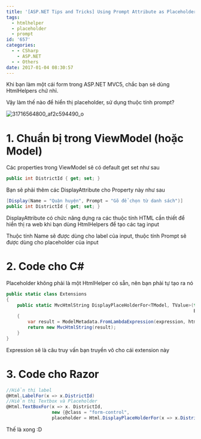 ```yaml
---
title: '[ASP.NET Tips and Tricks] Using Prompt Attribute as Placeholder for MVC5'
tags:
  - htmlhelper
  - placeholder
  - prompt
id: '657'
categories:
  - - CSharp
    - ASP.NET
  - - Others
date: 2017-01-04 08:30:57
---
```


Khi bạn làm một cái form trong ASP.NET MVC5, chắc bạn sẽ dùng HtmlHelpers chứ nhỉ.

Vậy làm thế nào để hiển thị placeholder, sử dụng thuộc tính prompt?

![31716564800_af2c594490_o](https://cuoilennaocacban2.files.wordpress.com/2017/01/31716564800_af2c594490_o.png)

<!-- more -->

# 1. Chuẩn bị trong ViewModel (hoặc Model)

Các properties trong ViewModel sẽ có default get set như sau

```csharp
public int DistrictId { get; set; }
```

Bạn sẽ phải thêm các DisplayAttribute cho Property này như sau

```csharp
[Display(Name = "Quận huyện", Prompt = "Gõ để chọn từ danh sách")]
public int DistrictId { get; set; }
```

DisplayAttribute có chức năng dựng ra các thuộc tính HTML cần thiết để hiển thị ra web khi bạn dùng HtmlHelpers để tạo các tag input

Thuộc tính Name sẽ được dùng cho label của input, thuộc tính Prompt sẽ được dùng cho placeholder của input

# 2. Code cho C#

Placeholder không phải là một HtmlHelper có sẵn, nên bạn phải tự tạo ra nó

```csharp
public static class Extensions
{
    public static MvcHtmlString DisplayPlaceHolderFor<TModel, TValue>(this HtmlHelper html,
                                                                      Expression<Func<TModel, TValue>> expression)
    {
        var result = ModelMetadata.FromLambdaExpression(expression, html.ViewData).Watermark;
        return new MvcHtmlString(result);
    }
}
```

Expression sẽ là câu truy vấn bạn truyền vô cho cái extension này

# 3. Code cho Razor

```csharp
//Hiển thị label
@Html.LabelFor(x => x.DistrictId)
//Hiển thị Textbox và Placeholder
@Html.TextBoxFor(x => x. DistrictId,
                 new {@class = "form-control",
                 placeholder = Html.DisplayPlaceHolderFor(x => x.DistrictId)})

```

Thế là xong :D